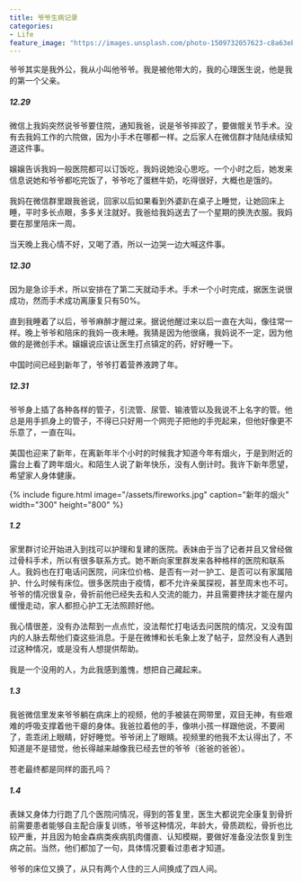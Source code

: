```yaml
---
title: 爷爷生病记录
categories:
- Life
feature_image: "https://images.unsplash.com/photo-1509732057623-c8a63eb59dd7?ixlib=rb-1.2.1&ixid=MnwxMjA3fDB8MHxwaG90by1wYWdlfHx8fGVufDB8fHx8&auto=format&fit=crop&w=1770&q=80"
---
```

爷爷其实是我外公，我从小叫他爷爷。我是被他带大的，我的心理医生说，他是我的第一个父亲。
##### 12.29
微信上我妈突然说爷爷要住院，通知我爸，说是爷爷摔跤了，要做髋关节手术。没有去我妈工作的六院做，因为小手术在哪都一样。之后家人在微信群才陆陆续续知道这件事。<br/><br/>
嬢嬢告诉我妈一般医院都可以订饭吃，我妈说她没心思吃。一个小时之后，她发来信息说她和爷爷都吃完饭了，爷爷吃了蛋糕牛奶，吃得很好，大概也是饿的。<br/><br/>
我妈在微信群里跟我爸说，回家以后如果看到外婆趴在桌子上睡觉，让她回床上睡，平时多长点眼，多多关注就好。我爸给我妈送去了一个星期的换洗衣服。我妈要在那里陪床一周。<br/><br/>
当天晚上我心情不好，又喝了酒，所以一边哭一边大喊这件事。

##### 12.30
因为是急诊手术，所以安排在了第二天就动手术。手术一个小时完成，据医生说很成功，然而手术成功离康复只有50%。<br/><br/>
直到我睡着了以后，爷爷麻醉才醒过来。据说他醒过来以后一直在大叫，像往常一样。晚上爷爷和陪床的我妈一夜未睡。我猜是因为他很痛，我妈说不一定，因为他做的是微创手术。嬢嬢说应该让医生打点镇定的药，好好睡一下。<br/><br/>
中国时间已经到新年了，爷爷打着营养液跨了年。

##### 12.31
爷爷身上插了各种各样的管子，引流管、尿管、输液管以及我说不上名字的管。他总是用手抓身上的管子，不得已只好用一个网兜子把他的手兜起来，但他好像更不乐意了，一直在叫。<br/><br/>
美国也迎来了新年，在离新年半个小时的时候我才知道今年有烟火，于是到附近的露台上看了跨年烟火。和陌生人说了新年快乐，没有人倒计时。我许下新年愿望，希望家人身体健康。

{% include figure.html image="/assets/fireworks.jpg" caption="新年的烟火" width="300" height="800" %}


##### 1.2
家里群讨论开始进入到找可以护理和复建的医院。表妹由于当了记者并且又曾经做过骨科手术，所以有很多联系方式。她不断向家里群发来各种格样的医院和联系人。我妈也在打电话问医院，问床位价格、是否有一对一护工、是否可以有家属陪护、什么时候有床位。很多医院由于疫情，都不允许亲属探视，甚至周末也不可。爷爷的情况很复杂，骨折前他已经失去和人交流的能力，并且需要搀扶才能在屋内缓慢走动，家人都担心护工无法照顾好他。<br/><br/>
我心情很差，没有办法帮到一点点忙，没法帮忙打电话去问医院的情况，又没有国内的人脉去帮他们查这些消息。于是在微博和长毛象上发了帖子，显然没有人遇到过这种情况，或是没有人想提供帮助。<br/><br/>
我是一个没用的人，为此我感到羞愧，想把自己藏起来。

##### 1.3
我爸微信里发来爷爷躺在病床上的视频，他的手被装在网带里，双目无神，有些艰难的呼吸支撑着他干瘪的身体。我爸拉着他的手，像哄小孩一样跟他说，不要闹了，乖乖闭上眼睛，好好睡觉。爷爷闭上了眼睛。视频里的他我不太认得出了，不知道是不是错觉，他长得越来越像我已经去世的爷爷（爸爸的爸爸）。<br/><br/>
苍老最终都是同样的面孔吗？

##### 1.4
表妹又身体力行跑了几个医院问情况，得到的答复里，医生大都说完全康复到骨折前需要患者能够自主配合康复训练，爷爷这种情况，年龄大，骨质疏松，骨折也比较严重，并且因为帕金森病类疾病肌肉僵直、认知模糊，要做好准备没法恢复到生病之前。当然，他们都加了一句，具体情况要看过患者才知道。<br/><br/>
爷爷的床位又换了，从只有两个人住的三人间换成了四人间。

